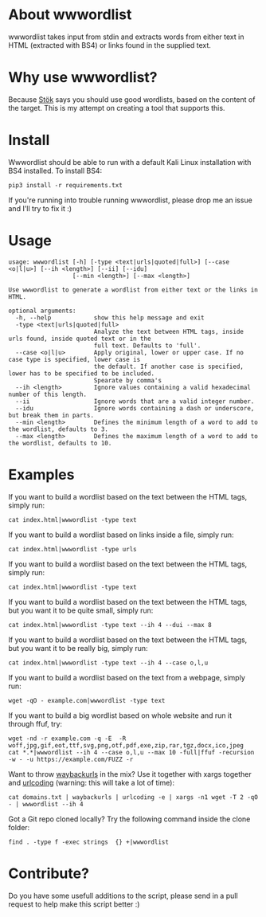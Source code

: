 # About wwwordlist
wwwordlist takes input from stdin and extracts words from either text in HTML (extracted with BS4) or links found in the supplied text.

# Why use wwwordlist?
Because [Stök](https://twitter.com/stokfredrik) says you should use good wordlists, based on the content of the target. This is my attempt on creating a tool that supports this.

# Install
Wwwordlist should be able to run with a default Kali Linux installation with BS4 installed. To install BS4:
```
pip3 install -r requirements.txt
```
If you're running into trouble running wwwordlist, please drop me an issue and I'll try to fix it :)

# Usage
```
usage: wwwordlist [-h] [-type <text|urls|quoted|full>] [--case <o|l|u>] [--ih <length>] [--ii] [--idu]          
                  [--min <length>] [--max <length>]                                                             

Use wwwordlist to generate a wordlist from either text or the links in HTML.

optional arguments:
  -h, --help            show this help message and exit
  -type <text|urls|quoted|full>
                        Analyze the text between HTML tags, inside urls found, inside quoted text or in the
                        full text. Defaults to 'full'.
  --case <o|l|u>        Apply original, lower or upper case. If no case type is specified, lower case is
                        the default. If another case is specified, lower has to be specified to be included.
                        Spearate by comma's
  --ih <length>         Ignore values containing a valid hexadecimal number of this length.
  --ii                  Ignore words that are a valid integer number.
  --idu                 Ignore words containing a dash or underscore, but break them in parts.
  --min <length>        Defines the minimum length of a word to add to the wordlist, defaults to 3.
  --max <length>        Defines the maximum length of a word to add to the wordlist, defaults to 10.
```

# Examples
If you want to build a wordlist based on the text between the HTML tags, simply run:
```
cat index.html|wwwordlist -type text
```
If you want to build a wordlist based on links inside a file, simply run:
```
cat index.html|wwwordlist -type urls
```
If you want to build a wordlist based on the text between the HTML tags, simply run:
```
cat index.html|wwwordlist -type text
```
If you want to build a wordlist based on the text between the HTML tags, but you want it to be quite small, simply run:
```
cat index.html|wwwordlist -type text --ih 4 --dui --max 8
```
If you want to build a wordlist based on the text between the HTML tags, but you want it to be really big, simply run:
```
cat index.html|wwwordlist -type text --ih 4 --case o,l,u
```
If you want to build a wordlist based on the text from a webpage, simply run:
```
wget -qO - example.com|wwwordlist -type text
```
If you want to build a big wordlist based on whole website and run it through ffuf, try:
```
wget -nd -r example.com -q -E  -R woff,jpg,gif,eot,ttf,svg,png,otf,pdf,exe,zip,rar,tgz,docx,ico,jpeg
cat *.*|wwwordlist --ih 4 --case o,l,u --max 10 -full|ffuf -recursion -w - -u https://example.com/FUZZ -r
```
Want to throw [waybackurls](https://github.com/tomnomnom/waybackurls) in the mix? Use it together with xargs together and [urlcoding](https://github.com/Zarcolio/urlcoding) (warning: this will take a lot of time):
```
cat domains.txt | waybackurls | urlcoding -e | xargs -n1 wget -T 2 -qO - | wwwordlist --ih 4
```
Got a Git repo cloned locally? Try the following command inside the clone folder:
```
find . -type f -exec strings  {} +|wwwordlist
```

# Contribute?
Do you have some usefull additions to the script, please send in a pull request to help make this script better :)
